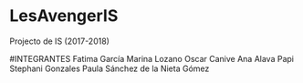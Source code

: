 # LesAvengerIS
Projecto de IS (2017-2018)


#INTEGRANTES
Fatima García
Marina Lozano
Oscar Canive
Ana Alava Papi 
Stephani Gonzales
Paula Sánchez de la Nieta Gómez

